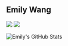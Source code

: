 
## Emily Wang
[![](https://img.shields.io/badge/LinkedIn-Emily_Wang-pink)](https://www.linkedin.com/in/emily-yunfang-wang-bb6b29181/)
[![](https://img.shields.io/badge/Gmail-Ywang25%40scu.edu-pink)](mailto:Ywang25@scu.edu)


![Emily's GitHub Stats](https://github-readme-stats.vercel.app/api?username=emilylxf&hide=[%22issues%22,%22contribs%22]&show_icons=true&title_color=fff&icon_color=79ff97&text_color=9f9f9f&bg_color=151515)

